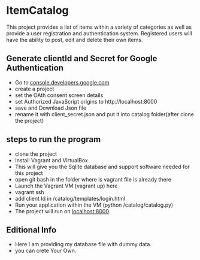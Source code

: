 # ItemCatalog
This project provides a list of items within a variety of categories as well as provide a user registration and authentication system. Registered users will have the ability to post, edit and delete their own items.

## Generate clientId and Secret for Google Authentication
* Go to [console.developers.google.com](https://console.developers.google.com)
* create a project
* set the OAth consent screen details
* set Authorized JavaScript origins to http://localhost:8000
* save and Download Json file
* rename it with client_secret.json and put it into catalog folder(after clone the project)

## steps to run the program
* clone the project
* Install Vagrant and VirtualBox
* This will give you the Sqlite database and support software needed for this project
* open git bash in the folder where is vagrant file is already there
* Launch the Vagrant VM (vagrant up) here
* vagrant ssh
* add client Id in /catalog/templates/login.html
* Run your application within the VM (python /catalog/catalog.py)
* The project will run on [localhost:8000](localhost:8000)

## Editional Info
* Here I am providing my database file with dummy data.
* you can crete Your Own.
